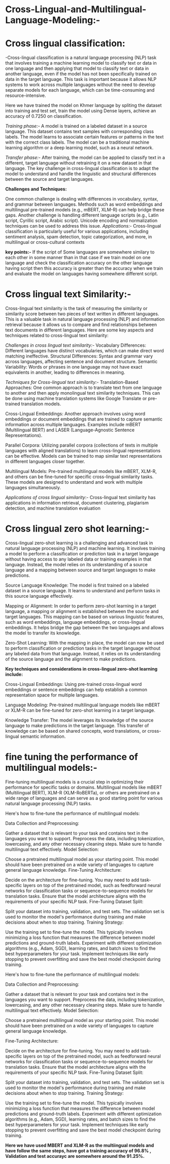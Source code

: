 # Cross-Lingual-and-Multilingual-Language-Modeling:-
# **Cross lingual classification**:
-Cross-lingual classification is a natural language processing (NLP) task that involves training a machine learning model to classify text or data in one language and then applying that model to classify text or data in another language, even if the model has not been specifically trained on data in the target language. This task is important because it allows NLP systems to work across multiple languages without the need to develop separate models for each language, which can be time-consuming and resource-intensive.

Here we have trained the model on Khmer language by spliting the dataset into training and test set, train the model using Dense layers, achieve an accuracy of 0.7250 on classification.

*Training phase:-*
A model is trained on a labeled dataset in a source language. This dataset contains text samples with corresponding class labels. The model learns to associate certain features or patterns in the text with the correct class labels.
The model can be a traditional machine learning algorithm or a deep learning model, such as a neural network.

*Transfer phase:-*
After training, the model can be applied to classify text in a different, target language without retraining it on a new dataset in that language.
The key challenge in cross-lingual classification is to adapt the model to understand and handle the linguistic and structural differences between the source and target languages.

**Challenges and Techniques:**

One common challenge is dealing with differences in vocabulary, syntax, and grammar between languages. Methods such as word embeddings and multilingual pre-trained models (e.g., mBERT, XLM-R) can help bridge these gaps.
Another challenge is handling different language scripts (e.g., Latin script, Cyrillic script, Arabic script). Unicode encoding and normalization techniques can be used to address this issue.
*Applications:-*
Cross-lingual classification is particularly useful for various applications, including sentiment analysis, spam detection, topic categorization, and more, in multilingual or cross-cultural contexts

**key points:-** 
If the script of Some languages are somewhere similary to each other in some manner than in that case if we train model on one language and check the classification accuracy on the other language having script then this accuracy is greater than the accuracy when we train and evaluate the model on languages having somewhere different script.
# **Cross lingual text Similarity:-**
Cross-lingual text similarity is the task of measuring the similarity or similarity score between two pieces of text written in different languages. This is a valuable task in natural language processing (NLP) and information retrieval because it allows us to compare and find relationships between text documents in different languages. Here are some key aspects and techniques related to cross-lingual text similarity:

*Challenges in cross lingual text similarity:-*
Vocabulary Differences: Different languages have distinct vocabularies, which can make direct word matching ineffective.
Structural Differences: Syntax and grammar vary across languages, affecting sentence and document structure.
Semantic Variability: Words or phrases in one language may not have exact equivalents in another, leading to differences in meaning.

*Techniques for Cross-lingual text similarity:-*
Translation-Based Approaches: One common approach is to translate text from one language to another and then apply monolingual text similarity techniques. This can be done using machine translation systems like Google Translate or pre-trained translation models.

Cross-Lingual Embeddings: Another approach involves using word embeddings or document embeddings that are trained to capture semantic information across multiple languages. Examples include mBERT (Multilingual BERT) and LASER (Language-Agnostic Sentence Representations).

Parallel Corpora: Utilizing parallel corpora (collections of texts in multiple languages with aligned translations) to learn cross-lingual representations can be effective. Models can be trained to map similar text representations in different languages closer together.

Multilingual Models: Pre-trained multilingual models like mBERT, XLM-R, and others can be fine-tuned for specific cross-lingual similarity tasks. These models are designed to understand and work with multiple languages simultaneously.

*Applications of cross lingual similarity*:-
Cross-lingual text similarity has applications in information retrieval, document clustering, plagiarism detection, and machine translation evaluation


# **Cross lingual zero shot learning:-**
Cross-lingual zero-shot learning is a challenging and advanced task in natural language processing (NLP) and machine learning. It involves training a model to perform a classification or prediction task in a target language without having access to any labeled data or training examples in that language. Instead, the model relies on its understanding of a source language and a mapping between source and target languages to make predictions.

Source Language Knowledge: The model is first trained on a labeled dataset in a source language. It learns to understand and perform tasks in this source language effectively.

Mapping or Alignment: In order to perform zero-shot learning in a target language, a mapping or alignment is established between the source and target languages. This mapping can be based on various linguistic features, such as word embeddings, language embeddings, or cross-lingual embeddings. It helps bridge the gap between the two languages and allows the model to transfer its knowledge.

Zero-Shot Learning: With the mapping in place, the model can now be used to perform classification or prediction tasks in the target language without any labeled data from that language. Instead, it relies on its understanding of the source language and the alignment to make predictions.

**Key techniques and considerations in cross-lingual zero-shot learning include:**

Cross-Lingual Embeddings: Using pre-trained cross-lingual word embeddings or sentence embeddings can help establish a common representation space for multiple languages.

Language Modeling: Pre-trained multilingual language models like mBERT or XLM-R can be fine-tuned for zero-shot learning in a target language.

Knowledge Transfer: The model leverages its knowledge of the source language to make predictions in the target language. This transfer of knowledge can be based on shared concepts, word translations, or cross-lingual semantic information.


# **fine tuning the performance of multilingual models:-**

Fine-tuning multilingual models is a crucial step in optimizing their performance for specific tasks or domains. Multilingual models like mBERT (Multilingual BERT), XLM-R (XLM-RoBERTa), or others are pretrained on a wide range of languages and can serve as a good starting point for various natural language processing (NLP) tasks.

 Here's how to fine-tune the performance of multilingual models:

Data Collection and Preprocessing:

Gather a dataset that is relevant to your task and contains text in the languages you want to support.
Preprocess the data, including tokenization, lowercasing, and any other necessary cleaning steps. Make sure to handle multilingual text effectively.
Model Selection:

Choose a pretrained multilingual model as your starting point. This model should have been pretrained on a wide variety of languages to capture general language knowledge.
Fine-Tuning Architecture:

Decide on the architecture for fine-tuning. You may need to add task-specific layers on top of the pretrained model, such as feedforward neural networks for classification tasks or sequence-to-sequence models for translation tasks.
Ensure that the model architecture aligns with the requirements of your specific NLP task.
Fine-Tuning Dataset Split:

Split your dataset into training, validation, and test sets. The validation set is used to monitor the model's performance during training and make decisions about when to stop training.
Training Strategy:

Use the training set to fine-tune the model. This typically involves minimizing a loss function that measures the difference between model predictions and ground-truth labels.
Experiment with different optimization algorithms (e.g., Adam, SGD), learning rates, and batch sizes to find the best hyperparameters for your task.
Implement techniques like early stopping to prevent overfitting and save the best model checkpoint during training.

 Here's how to fine-tune the performance of multilingual models:

Data Collection and Preprocessing:

Gather a dataset that is relevant to your task and contains text in the languages you want to support.
Preprocess the data, including tokenization, lowercasing, and any other necessary cleaning steps. Make sure to handle multilingual text effectively.
Model Selection:

Choose a pretrained multilingual model as your starting point. This model should have been pretrained on a wide variety of languages to capture general language knowledge.

Fine-Tuning Architecture:

Decide on the architecture for fine-tuning. You may need to add task-specific layers on top of the pretrained model, such as feedforward neural networks for classification tasks or sequence-to-sequence models for translation tasks.
Ensure that the model architecture aligns with the requirements of your specific NLP task.
Fine-Tuning Dataset Split:

Split your dataset into training, validation, and test sets. The validation set is used to monitor the model's performance during training and make decisions about when to stop training.
Training Strategy:

Use the training set to fine-tune the model. This typically involves minimizing a loss function that measures the difference between model predictions and ground-truth labels.
Experiment with different optimization algorithms (e.g., Adam, SGD), learning rates, and batch sizes to find the best hyperparameters for your task.
Implement techniques like early stopping to prevent overfitting and save the best model checkpoint during training.

**Here we have used MBERT and XLM-R as the multiingual models and have follow the same steps, have got a training accuracy of 96.8% , Validation and test accurayc are somewhere around the 91.25%.**
